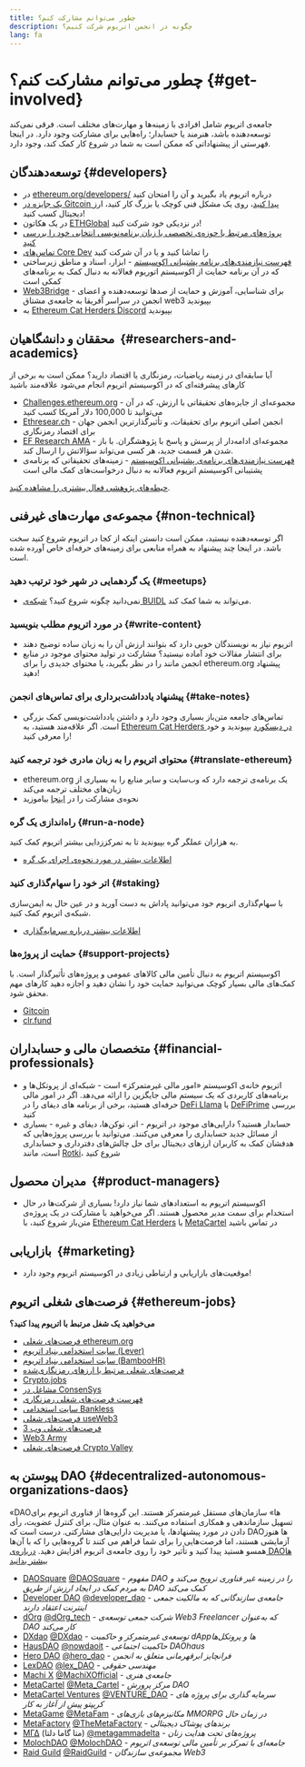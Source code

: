 ```yaml
---
title: چطور می‌توانم مشارکت کنم؟
description: چگونه در انجمن اتریوم شرکت کنیم؟
lang: fa
---
```


# چطور می‌توانم مشارکت کنم؟ {#get-involved}

جامعه‌ی اتریوم شامل افرادی با زمینه‌ها و مهارت‌های مختلف است. فرقی نمی‌کند توسعه‌دهنده باشد، هنرمند یا حسابدار؛ راه‌هایی برای مشارکت وجود دارد. در اینجا فهرستی از پیشنهاداتی که ممکن است به شما در شروع کار کمک کند، وجود دارد.

## توسعه‌دهندگان <Emoji text=":computer:" size={1} /> {#developers}

- در [ethereum.org/developers/](/developers/) درباره اتریوم یاد بگیرید و آن را امتحان کنید
- [یک جایزه در Gitcoin پیدا کنید](https://gitcoin.co/)، روی یک مشکل فنی کوچک یا بزرگ کار کنید، ارز دیجیتال کسب کنید!
- در یک هکاتون [ETHGlobal](http://ethglobal.co/) در نزدیکی خود شرکت کنید!
- [پروژه‌های مرتبط با حوزه‌ی تخصصی یا زبان برنامه‌نویسی انتخابی خود را بررسی کنید](/developers/docs/programming-languages/)
- [تماس‌های Core Dev](https://www.youtube.com/playlist?list=PLaM7G4Llrb7zfMXCZVEXEABT8OSnd4-7w) را تماشا کنید و یا در آن شرکت کنید
- [فهرست نیازمندی‌های برنامه پشتیبانی اکوسیستم](https://esp.ethereum.foundation/wishlist/) - ابزار، اسناد و مناطق زیرساختی که در آن برنامه حمایت از اکوسیستم اتوریوم فعالانه به دنبال کمک به برنامه‌های کمکی است
- [Web3Bridge](https://www.web3bridge.com/) - برای شناسایی، آموزش و حمایت از صدها توسعه‌دهنده و اعضای انجمن در سراسر آفریقا به جامعه‌ی مشتاق web3 بپیوندید
- به [Ethereum Cat Herders Discord](https://discord.io/EthCatHerders) بپیوندید

## محققان و دانشگاهیان <Emoji text=":mag:" size={1} />‍ {#researchers-and-academics}

آیا سابقه‌ای در زمینه ریاضیات، رمزنگاری یا اقتصاد دارید؟ ممکن است به برخی از کارهای پیشرفته‌ای که در اکوسیستم اتریوم انجام می‌شود علاقه‌مند باشید

- [Challenges.ethereum.org](https://challenges.ethereum.org/) - مجموعه‌ای از جایزه‌های تحقیقاتی با ارزش، که در آن می‌توانید تا 100,000 دلار آمریکا کسب کنید
- [Ethresear.ch](https://ethresear.ch) - انجمن اصلی اتریوم برای تحقیقات، و تأثیرگذارترین انجمن جهان برای اقتصاد رمزنگاری
- [EF Research AMA](https://old.reddit.com/r/ethereum/comments/vrx9xe/ama_we_are_ef_research_pt_8_07_july_2022) - مجموعه‌ای ادامه‌دار از پرسش و پاسخ با پژوهشگران. با باز شدن هر قسمت جدید، هر کسی می‌تواند سؤالاتش را ارسال کند.
- [فهرست نیازمندی‌های برنامه‌ی پشتیبانی اکوسیستم](https://esp.ethereum.foundation/wishlist/) - زمینه‌های تحقیقاتی که برنامه‌ی پشتیبانی اکوسیستم اتریوم فعالانه به دنبال درخواست‌های کمک مالی است

[حیطه‌های پژوهشی فعال بیشتری را مشاهده کنید](/community/research/).

## مجموعه‌ی مهارت‌های غیرفنی <Emoji text=":briefcase:" size={1} /> {#non-technical}

اگر توسعه‌دهنده نیستید، ممکن است دانستن اینکه از کجا در اتریوم شروع کنید سخت باشد. در اینجا چند پیشنهاد به همراه منابعی برای زمینه‌های حرفه‌ای خاص آورده شده‌ است.

### یک گردهمایی در شهر خود ترتیب دهید {#meetups}

- نمی‌دانید چگونه شروع کنید؟ [شبکه‌ی BUIDL](https://consensys.net/developers/buidlnetwork/) می‌تواند به شما کمک کند.

### در مورد اتریوم مطلب بنویسید {#write-content}

- اتریوم نیاز به نویسندگان خوبی دارد که بتوانند ارزش آن را به زبان ساده توضیح دهند
- برای انتشار مقالات خود آماده نیستید؟ مشارکت در تولید محتوای موجود در منابع انجمن مانند را در نظر بگیرید، یا محتوای جدیدی را برای ethereum.org پیشنهاد دهید!

### پیشنهاد یادداشت‌برداری برای تماس‌های انجمن {#take-notes}

- تماس‌های جامعه متن‌باز بسیاری وجود دارد و داشتن یادداشت‌نویسی کمک بزرگی است. اگر علاقه‌مند هستید، به [Ethereum Cat Herders در دیسکورد](https://discord.com/invite/Nz6rtfJ8Cu) بپیوندید و خود را معرفی کنید!

### محتوای اتریوم را به زبان مادری خود ترجمه کنید {#translate-ethereum}

- ethereum.org یک برنامه‌ی ترجمه دارد که وب‌سایت و سایر منابع را به بسیاری از زبان‌های مختلف ترجمه می‌کند
- نحوه‌ی مشارکت را در [اینجا](/contributing/translation-program) بیاموزید

### راه‌اندازی یک گره {#run-a-node}

به هزاران عملگر گره بپیوندید تا به تمرکززدایی بیشتر اتریوم کمک کنید.

- [اطلاعات بیشتر در مورد نحوه‌ی اجرای یک گره](/developers/docs/nodes-and-clients/run-a-node/)

### اتر خود را سهام‌گذاری کنید {#staking}

با سهام‌گذاری اتریوم خود می‌توانید پاداش به دست آورید و در عین حال به ایمن‌سازی شبکه‌ی اتریوم کمک کنید.

- [اطلاعات بیشتر درباره سرمایه‌گذاری](/staking/)

### حمایت از پروژه‌ها {#support-projects}

اکوسیستم اتریوم به دنبال تأمین مالی کالاهای عمومی و پروژه‌های تأثیرگذار است. با کمک‌های مالی بسیار کوچک می‌توانید حمایت خود را نشان دهید و اجازه دهید کارهای مهم محقق شود.

- [Gitcoin](https://gitcoin.co/fund)
- [clr.fund](https://clr.fund/#/about)

## متخصصان مالی و حسابداران <Emoji text=":chart_with_upwards_trend:" size={1} /> {#financial-professionals}

- اتریوم خانه‌ی اکوسیستم «امور مالی غیرمتمرکز» است - شبکه‌ای از پروتکل‌ها و برنامه‌های کاربردی که یک سیستم مالی جایگزین را ارائه می‌دهد. اگر در امور مالی حرفه‌ای هستید، برخی از برنامه های دیفای را در [DeFi Llama](https://defillama.com/) یا [DeFiPrime](https://defiprime.com) بررسی کنید
- حسابدار هستید؟ دارایی‌های موجود در اتریوم - اتر، توکن‌ها، دیفای و غیره - بسیاری از مسائل جدید حسابداری را معرفی می‌کنند. می‌توانید با بررسی پروژه‌هایی که هدفشان کمک به کاربران ارزهای دیجیتال برای حل چالش‌های دفترداری و حسابداری است، مانند [Rotki](https://rotki.com/)، شروع کنید

## مدیران محصول <Emoji text=":fountain_pen:" size={1} />‍ {#product-managers}

- اکوسیستم اتریوم به استعدادهای شما نیاز دارد! بسیاری از شرکت‌ها در حال استخدام برای سمت مدیر محصول هستند. اگر می‌خواهید با مشارکت در یک پروژه‌ی متن‌باز شروع کنید، با [Ethereum Cat Herders](https://discord.com/invite/Nz6rtfJ8Cu) یا [MetaCartel](https://www.metacartel.org/) در تماس باشید

## بازاریابی <Emoji text=":megaphone:" size={1} />‍ {#marketing}

- موقعیت‌های بازاریابی و ارتباطی زیادی در اکوسیستم اتریوم وجود دارد!

## فرصت‌های شغلی اتریوم {#ethereum-jobs}

**می‌خواهید یک شغل مرتبط با اتریوم پیدا کنید؟**

- [فرصت‌های شغلی ethereum.org](/about/#open-jobs)
- [سایت استخدامی بنیاد اتریوم (Lever)](https://jobs.lever.co/ethereumfoundation)
- [سایت استخدامی بنیاد اتریوم (BambooHR)](https://ethereum.bamboohr.com/jobs/)
- [فرصت‌های شغلی مرتبط با ارزهای رمزنگاری‌شده](https://cryptocurrencyjobs.co/ethereum/)
- [Crypto.jobs](https://crypto.jobs/)
- [مشاغل در ConsenSys](https://consensys.net/careers/)
- [فهرست فرصت‌های شغلی رمزنگاری](https://cryptojobslist.com/ethereum-jobs)
- [سایت استخدامی Bankless](https://pallet.xyz/list/bankless/jobs)
- [فرصت‌های شغلی useWeb3](https://www.useweb3.xyz/jobs)
- [فرصت‌های شغلی وب 3](https://web3.career)
- [Web3 Army](https://web3army.xyz/)
- [فرصت‌های شغلی Crypto Valley](https://cryptovalley.jobs/)

## پیوستن به DAO {#decentralized-autonomous-organizations-daos}

«DAOها» سازمان‌های مستقل غیرمتمرکز هستند. این گروه‌ها از فناوری اتریوم برای تسهیل سازماندهی و همکاری استفاده می‌کنند. به عنوان مثال، برای کنترل عضویت، رأی دادن در مورد پیشنهادها، یا مدیریت دارایی‌های مشارکتی. درست است که DAOها هنوز آزمایشی هستند، اما فرصت‌هایی را برای شما فراهم می کنند تا گروه‌هایی را که با آن‌ها همسو هستید پیدا کنید و تأثیر خود را روی جامعه‌ی اتریوم افزایش دهید. [درباره‌ی DAOها بیشتر بدانید](/dao/)

- [DAOSquare](https://www.daosquare.io) [@DAOSquare](https://twitter.com/DAOSquare) - _مفهوم DAO را در زمینه غیر فناوری ترویج می‌کند و به مردم کمک در ایجاد ارزش از طریق DAO کمک می‌کند_
- [Developer DAO](https://www.developerdao.com/) [@developer_dao](https://twitter.com/developer_dao) - _جامعه‌ی سازندگانی که به مالکیت جمعی اینترنت اعتقاد دارند_
- [dOrg](https://dOrg.tech) [@dOrg_tech](https://twitter.com/dOrg_tech) - _شرکت جمعی توسعه‌ی Web3 Freelancer که به‌عنوان DAO کار می‌کند_
- [DXdao](https://DXdao.eth.link/) [@DXdao](https://twitter.com/DXdao_) - _توسعه‌ی غیرمتمرکز و حاکمیت dAppها و پروتکل‌ها_
- [HausDAO](https://daohaus.club) [@nowdaoit](https://twitter.com/nowdaoit) - _حاکمیت اجتماعی DAOhaus_
- [Hero DAO](https://herodao.org/) [@hero_dao](https://twitter.com/hero_dao) - _فرانچایز ابرقهرمانی متعلق به انجمن_
- [LexDAO](https://lexdao.coop) [@lex_DAO](https://twitter.com/lex_DAO) - _مهندسی حقوقی_
- [Machi X](https://machix.com) [@MachiXOfficial](https://twitter.com/MachiXOfficial) - _جامعه‌ی هنری_
- [MetaCartel](https://metacartel.org) [@Meta_Cartel](https://twitter.com/Meta_Cartel) - _مرکز پرورش DAO_
- [MetaCartel Ventures](https://metacartel.xyz) [@VENTURE_DAO](https://twitter.com/VENTURE_DAO) - _سرمایه گذاری برای پروژه های کریپتو پیش از آغاز به کار_
- [MetaGame](https://metagame.wtf) [@MetaFam](https://twitter.com/MetaFam) - _مکانیزم‌های بازی‌های MMORPG در زمان حال_
- [MetaFactory](https://metafactory.ai) [@TheMetaFactory](https://twitter.com/TheMetaFactory) - _برندهای پوشاک دیجیتالی_
- [ΜΓΔ](https://metagammadelta.com/) (متا گاما دلتا) [@metagammadelta](https://twitter.com/metagammadelta) - _پروژه‌های تحت هدایت زنان_
- [MolochDAO](https://molochdao.com) [@MolochDAO](https://twitter.com/MolochDAO) - _جامعه‌ای با تمرکز بر تأمین مالی توسعه‌ی اتریوم_
- [Raid Guild](https://raidguild.org) [@RaidGuild](https://twitter.com/RaidGuild) - _مجموعه‌ی سازندگان Web3_
